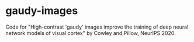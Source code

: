 # gaudy-images
Code for "High-contrast 'gaudy' images improve the training of deep neural network models of visual cortex" by Cowley and Pillow, NeurIPS 2020.
